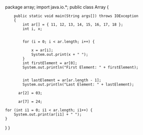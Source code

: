package array;
import java.io.*;
public class Array {

		public static void main(String args[]) throws IOException
	    {
	        int ar[] = { 11, 12, 13, 14, 15, 16, 17, 18 };
	        int i, x;
	        
	        
	        for (i = 0; i < ar.length; i++) {
	  
	            x = ar[i];
	            System.out.print(x + " ");
	        }
	        int firstElement = ar[0];
	        System.out.println("First Element: " + firstElement);

	        
	        int lastElement = ar[ar.length - 1];
	        System.out.println("Last Element: " + lastElement);
	
          ar[2] = 03;

          ar[7] = 24;

    for (int i1 = 0; i1 < ar.length; i1++) {
        System.out.print(ar[i1] + " ");
    }
}
		}

